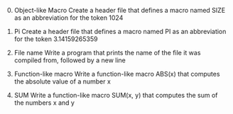 0. Object-like Macro
	Create a header file that defines a macro named SIZE as an abbreviation for the token 1024

1. Pi
	Create a header file that defines a macro named PI as an abbreviation for the token 3.14159265359

2. File name
	Write a program that prints the name of the file it was compiled from, followed by a new line

3. Function-like macro
	Write a function-like macro ABS(x) that computes the absolute value of a number x

4. SUM
	Write a function-like macro SUM(x, y) that computes the sum of the numbers x and y
